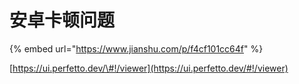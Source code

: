 # 安卓卡顿问题

{% embed url="https://www.jianshu.com/p/f4cf101cc64f" %}

[https://ui.perfetto.dev/\#!/viewer](https://ui.perfetto.dev/#!/viewer)

